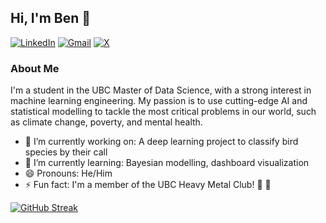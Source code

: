 ## Hi, I'm Ben 👋

[![LinkedIn](https://img.shields.io/badge/linkedin-%230077B5.svg?style=for-the-badge&logo=linkedin&logoColor=white)](https://www.linkedin.com/in/benjamin-frizzell-843436309/)
[![Gmail](https://img.shields.io/badge/Gmail-D14836?style=for-the-badge&logo=gmail&logoColor=white)](mailto:benjamin.frizzell01@gmail.com)
[![X](https://img.shields.io/badge/X-%23000000.svg?style=for-the-badge&logo=X&logoColor=white)](https://x.com/b_frizzell)

### About Me

I'm a student in the UBC Master of Data Science, with a strong interest in machine learning engineering. My passion is to use cutting-edge AI and statistical modelling to tackle the most critical problems in our world, such as climate change, poverty, and mental health.

- 🔭 I’m currently working on: A deep learning project to classify bird species by their call
- 🌱 I’m currently learning: Bayesian modelling, dashboard visualization
- 😄 Pronouns: He/Him
- ⚡ Fun fact: I'm a member of the UBC Heavy Metal Club! 🤘 🎸

[![GitHub Streak](http://github-readme-streak-stats.herokuapp.com?user=bfrizzell01&theme=dark&background=000000)](https://git.io/streak-stats)
